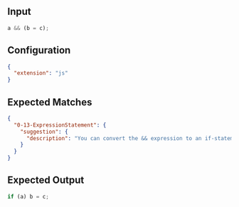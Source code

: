 ## Input

```javascript input
a && (b = c);
```

## Configuration

```json configuration
{
  "extension": "js"
}
```

## Expected Matches

```json expected matches
{
  "0-13-ExpressionStatement": {
    "suggestion": {
      "description": "You can convert the && expression to an if-statement."
    }
  }
}
```

## Expected Output

```javascript expected output
if (a) b = c;
```
